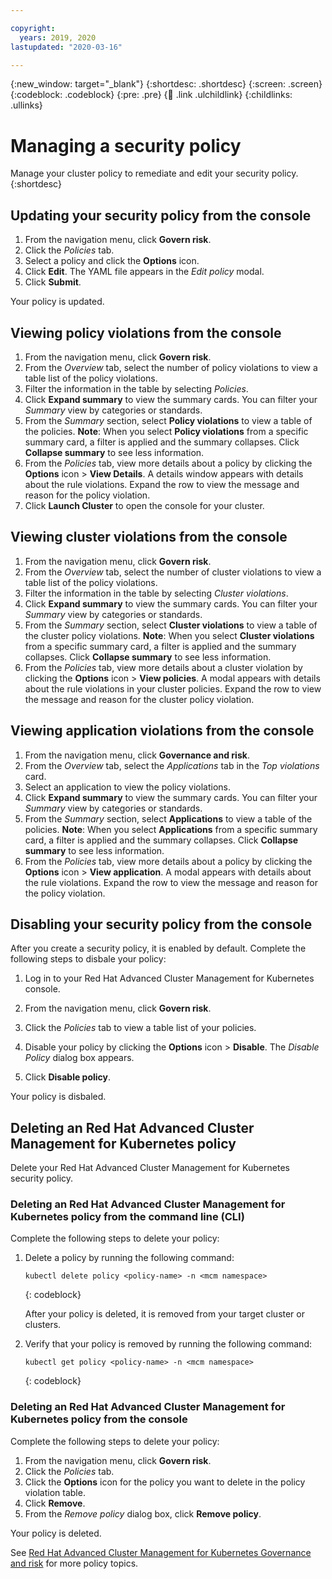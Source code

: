 ```yaml
---

copyright:
  years: 2019, 2020
lastupdated: "2020-03-16" 

---
```


{:new_window: target="_blank"}
{:shortdesc: .shortdesc}
{:screen: .screen}
{:codeblock: .codeblock}
{:pre: .pre}
{:child: .link .ulchildlink}
{:childlinks: .ullinks}

# Managing a security policy

Manage your cluster policy to remediate and edit your security policy. 
{:shortdesc}

## Updating your security policy from the console

1. From the navigation menu, click **Govern risk**.
2. Click the _Policies_ tab.
3. Select a policy and click the **Options** icon. 
4. Click **Edit**. The YAML file appears in the _Edit policy_ modal.
5. Click **Submit**.

Your policy is updated. 

## Viewing policy violations from the console

1. From the navigation menu, click **Govern risk**.
2. From the _Overview_ tab, select the number of policy violations to view a table list of the policy violations.  
3. Filter the information in the table by selecting _Policies_.
4. Click **Expand summary** to view the summary cards. You can filter your _Summary_ view by categories or standards. 
5. From the _Summary_ section, select **Policy violations** to view a table of the policies. **Note**: When you select **Policy violations** from a specific summary card, a filter is applied and the summary collapses. Click **Collapse summary** to see less information.
6. From the _Policies_ tab, view more details about a policy by clicking the **Options** icon > **View Details**. A details window appears with details about the rule violations. Expand the row to view the message and reason for the policy violation. 
7. Click **Launch Cluster** to open the console for your cluster.

## Viewing cluster violations from the console

1. From the navigation menu, click **Govern risk**.
2. From the _Overview_ tab, select the number of cluster violations to view a table list of the policy violations.  
3. Filter the information in the table by selecting _Cluster violations_.
4. Click **Expand summary** to view the summary cards. You can filter your _Summary_ view by categories or standards. 
5. From the _Summary_ section, select **Cluster violations** to view a table of the cluster policy violations. **Note**: When you select **Cluster violations** from a specific summary card, a filter is applied and the summary collapses. Click **Collapse summary** to see less information.
6. From the _Policies_ tab, view more details about a cluster violation by clicking the **Options** icon > **View policies**. A modal appears with details about the rule violations in your cluster policies. Expand the row to view the message and reason for the cluster policy violation.

## Viewing application violations from the console

1. From the navigation menu, click **Governance and risk**.
2. From the _Overview_ tab, select the _Applications_ tab in the _Top violations_ card.
3. Select an application to view the policy violations.
4. Click **Expand summary** to view the summary cards. You can filter your _Summary_ view by categories or standards. 
5. From the _Summary_ section, select **Applications** to view a table of the policies. **Note**: When you select **Applications** from a specific summary card, a filter is applied and the summary collapses. Click **Collapse summary** to see less information.
6. From the _Policies_ tab, view more details about a policy by clicking the **Options** icon > **View application**. A modal appears with details about the rule violations. Expand the row to view the message and reason for the policy violation. 

## Disabling your security policy from the console

After you create a security policy, it is enabled by default. Complete the following steps to disbale your policy:

1. Log in to your Red Hat Advanced Cluster Management for Kubernetes console.

2. From the navigation menu, click **Govern risk**.

3. Click the _Policies_ tab to view a table list of your policies.

4. Disable your policy by clicking the **Options** icon > **Disable**. The _Disable Policy_ dialog box appears.

5. Click **Disable policy**. 

Your policy is disbaled. 

## Deleting an Red Hat Advanced Cluster Management for Kubernetes policy

Delete your Red Hat Advanced Cluster Management for Kubernetes security policy.

### Deleting an Red Hat Advanced Cluster Management for Kubernetes policy from the command line (CLI)

Complete the following steps to delete your policy:

1. Delete a policy by running the following command:

    ```
    kubectl delete policy <policy-name> -n <mcm namespace>  
    ```
    {: codeblock}

    After your policy is deleted, it is removed from your target cluster or clusters.

2. Verify that your policy is removed by running the following command:

    ```
    kubectl get policy <policy-name> -n <mcm namespace>
    ```
    {: codeblock}

### Deleting an Red Hat Advanced Cluster Management for Kubernetes policy from the console

Complete the following steps to delete your policy:

1. From the navigation menu, click **Govern risk**.
2. Click the _Policies_ tab. 
3. Click the **Options** icon for the policy you want to delete in the policy violation table.
4. Click **Remove**.
5. From the _Remove policy_ dialog box, click **Remove policy**. 

Your policy is deleted.

See [Red Hat Advanced Cluster Management for Kubernetes Governance and risk](../governance/compliance_intro.md) for more policy topics.




